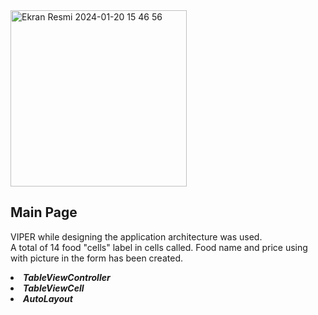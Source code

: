 <img width="282" alt="Ekran Resmi 2024-01-20 15 46 56" src="https://github.com/aysegulakbas/Food-Delivery-App/assets/58295392/475feb42-6db0-4955-a824-28997c12dd9d">




<h2> Main Page </h2>

VIPER while designing the application architecture was used. <br>
A total of 14 food "cells" label in cells called. Food name and price using with picture in the form has been created.
<li><b><i>TableViewController</i></b></li>
<li><b><i>TableViewCell</i></b></li>
<li><b><i>AutoLayout</i></b></li>




